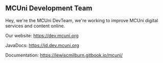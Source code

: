 ## MCUni Development Team

Hey, we're the MCUni DevTeam, we're working to improve MCUni digital services and content online.

Our website: https://dev.mcuni.org

JavaDocs: https://jd.dev.mcuni.org

Documentation: https://lewiscmilburn.gitbook.io/mcuni/
